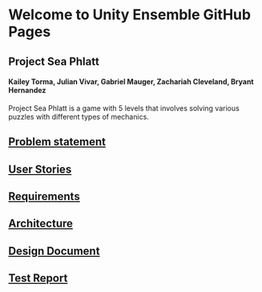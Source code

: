 # Welcome to Unity Ensemble GitHub Pages

## Project Sea Phlatt
#### Kailey Torma, Julian Vivar, Gabriel Mauger, Zachariah Cleveland, Bryant Hernandez
Project Sea Phlatt is a game with 5 levels that involves solving various puzzles with different types of mechanics.

## [Problem statement](https://zachcleveland.github.io/UnityEnsemble/problem.html)

## [User Stories](https://zachcleveland.github.io/UnityEnsemble/userstories.html)

## [Requirements](https://zachcleveland.github.io/UnityEnsemble/requirements.html)

## [Architecture](https://zachcleveland.github.io/UnityEnsemble/architecture.html)

## [Design Document](https://zachcleveland.github.io/UnityEnsemble/design.html)

## [Test Report](https://zachcleveland.github.io/UnityEnsemble/testreport.html)
